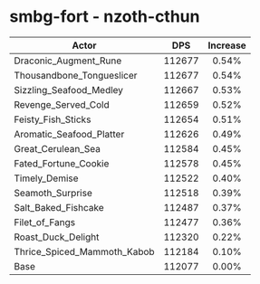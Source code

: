 # smbg-fort - nzoth-cthun
| Actor | DPS | Increase |
|---|:---:|:---:|
|Draconic_Augment_Rune|112677|0.54%|
|Thousandbone_Tongueslicer|112677|0.54%|
|Sizzling_Seafood_Medley|112667|0.53%|
|Revenge_Served_Cold|112659|0.52%|
|Feisty_Fish_Sticks|112654|0.51%|
|Aromatic_Seafood_Platter|112626|0.49%|
|Great_Cerulean_Sea|112584|0.45%|
|Fated_Fortune_Cookie|112578|0.45%|
|Timely_Demise|112522|0.40%|
|Seamoth_Surprise|112518|0.39%|
|Salt_Baked_Fishcake|112487|0.37%|
|Filet_of_Fangs|112477|0.36%|
|Roast_Duck_Delight|112320|0.22%|
|Thrice_Spiced_Mammoth_Kabob|112184|0.10%|
|Base|112077|0.00%|
